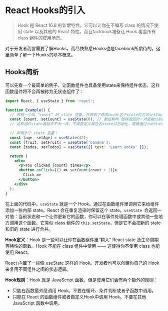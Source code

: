 # React Hooks的引入
>Hook 是 React 16.8 的新增特性。它可以让你在不编写 class 的情况下使用 state 以及其他的 React 特性。而且fackbook准备让 Hook 覆盖所有 class 组件的使用场景。

对于开发者而言需要了解Hooks，而尽快熟悉Hooks也是facebook所期待的，这里简单了解一下Hooks的基本概念。

## Hooks简析
可以先看一个最简单的例子，让函数组件也具备使用state来保持组件状态，这样函数组件将不会再被称为无状态组件了：
````jsx
import React, { useState } from 'react';

function Example() {
  // 声明一个叫 “count” 的 state 变量，并声明了修改count这个state的方法setCount。
  const [count, setCount] = useState(0); // 数组解构 使得返回的一对值被分别赋值给count、setCount
  // 这和组件state看起来不大一样，不需要定义属性名state并初始化，直接通过useState来返回一个state。

  // 声明多个 state 变量！
  const [age, setAge] = useState(42);
  const [fruit, setFruit] = useState('banana');
  const [todos, setTodos] = useState([{ text: 'Learn Hooks' }]);

  return (
    <div>
      <p>You clicked {count} times</p>
      <button onClick={() => setCount(count + 1)}>
        Click me
      </button>
    </div>
  );
}
````

在上面的代码中，`useState` 就是一个 Hook。通过在函数组件里调用它来给组件添加一些内部 state。React 会在重复渲染时保留这个 state。`useState `会返回一对值：当前状态和一个让你更新它的函数，你可以在事件处理函数中或其他一些地方调用这个函数。它类似 class 组件的 `this.setState`，但是它不会把新的 state 和旧的 state 进行合并。

**Hook定义**：Hook 是一些可以让你在函数组件里“钩入” React state 及生命周期等特性的函数。Hook 不能在 class 组件中使用 —— 这使得你不使用 class 也能使用 React。

React 内置了一些像 useState 这样的 Hook。开发者也可以创建你自己的 Hook 来复用不同组件之间的状态逻辑。

**Hook规则**：Hook 就是 JavaScript 函数，但是使用它们会有两个额外的规则：
- 只能在函数最外层调用 Hook。不要在循环、条件判断或者子函数中调用。
- 只能在 React 的函数组件或者自定义Hook中调用 Hook。不要在其他 JavaScript 函数中调用。
